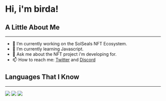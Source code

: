 <div align="left">

  
# Hi, i'm birda!

  
  
  
## A Little About Me
  
  ---
  
- 🔭 I’m currently working on the SolSeals NFT Ecosystem.
- 🌱 I’m currently learning Javascript.
- 💬 Ask me about the NFT project i'm developing for.
- 📫 How to reach me: [Twitter](https://twitter.com/birdaNFT) and [Discord](https://discord.gg/A5sqZSydJ3)

  
  
## Languages That I Know
  
  ---
  
  <img src="https://img.icons8.com/color/96/000000/html-5--v1.png"/>
  <img src="https://img.icons8.com/color/96/000000/css3.png"/>
  <img src="https://img.icons8.com/color/96/000000/javascript--v1.png"/>
</div>
